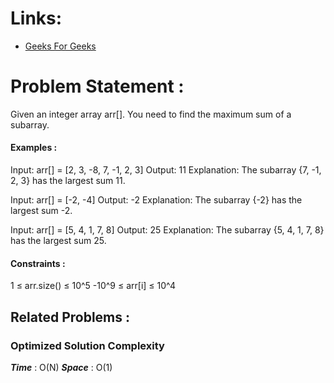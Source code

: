 # Links:

- [Geeks For Geeks](https://www.geeksforgeeks.org/problems/kadanes-algorithm-1587115620/1)

# Problem Statement :

Given an integer array arr[]. You need to find the maximum sum of a subarray.

#### Examples :

Input: arr[] = [2, 3, -8, 7, -1, 2, 3]
Output: 11
Explanation: The subarray {7, -1, 2, 3} has the largest sum 11.


Input: arr[] = [-2, -4]
Output: -2
Explanation: The subarray {-2} has the largest sum -2.


Input: arr[] = [5, 4, 1, 7, 8]
Output: 25
Explanation: The subarray {5, 4, 1, 7, 8} has the largest sum 25.

#### Constraints :

1 ≤ arr.size() ≤ 10^5
-10^9 ≤ arr[i] ≤ 10^4



## Related Problems :


### Optimized Solution Complexity

**_Time_** : O(N)
**_Space_** : O(1)